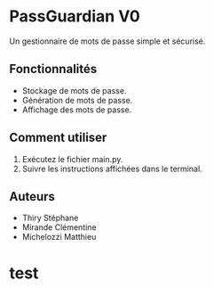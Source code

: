 # PassGuardian V0

Un gestionnaire de mots de passe simple et sécurisé.

## Fonctionnalités

- Stockage de mots de passe.
- Génération de mots de passe.
- Affichage des mots de passe.

## Comment utiliser

1. Exécutez le fichier main.py.
2. Suivre les instructions affichées dans le terminal.

## Auteurs

- Thiry Stéphane
- Mirande Clémentine
- Michelozzi Matthieu

# test
